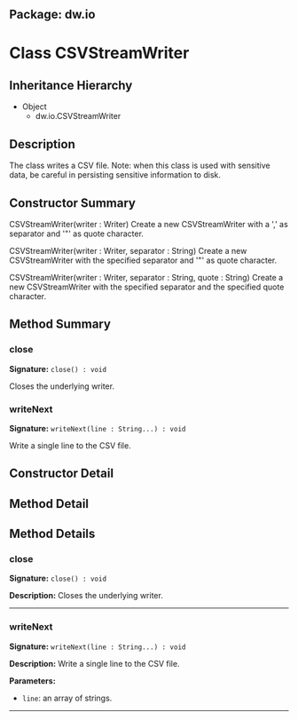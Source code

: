 ## Package: dw.io

# Class CSVStreamWriter

## Inheritance Hierarchy

- Object
  - dw.io.CSVStreamWriter

## Description

The class writes a CSV file. Note: when this class is used with sensitive data, be careful in persisting sensitive information to disk.

## Constructor Summary

CSVStreamWriter(writer : Writer) Create a new CSVStreamWriter with a ',' as separator and '"' as quote character.

CSVStreamWriter(writer : Writer, separator : String) Create a new CSVStreamWriter with the specified separator and '"' as quote character.

CSVStreamWriter(writer : Writer, separator : String, quote : String) Create a new CSVStreamWriter with the specified separator and the specified quote character.

## Method Summary

### close

**Signature:** `close() : void`

Closes the underlying writer.

### writeNext

**Signature:** `writeNext(line : String...) : void`

Write a single line to the CSV file.

## Constructor Detail

## Method Detail

## Method Details

### close

**Signature:** `close() : void`

**Description:** Closes the underlying writer.

---

### writeNext

**Signature:** `writeNext(line : String...) : void`

**Description:** Write a single line to the CSV file.

**Parameters:**

- `line`: an array of strings.

---